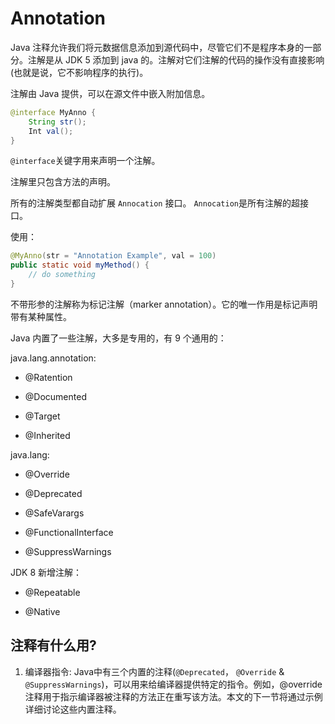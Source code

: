 # Annotation

Java 注释允许我们将元数据信息添加到源代码中，尽管它们不是程序本身的一部分。注解是从 JDK 5 添加到 java 的。注解对它们注解的代码的操作没有直接影响\(也就是说，它不影响程序的执行\)。

注解由 Java 提供，可以在源文件中嵌入附加信息。

```java
@interface MyAnno {
    String str();
    Int val();
}
```

`@interface`关键字用来声明一个注解。

注解里只包含方法的声明。

所有的注解类型都自动扩展 `Annocation` 接口。 `Annocation`是所有注解的超接口。

使用：

```java
@MyAnno(str = "Annotation Example", val = 100)
public static void myMethod() {
    // do something
}
```

不带形参的注解称为标记注解（marker annotation）。它的唯一作用是标记声明带有某种属性。

Java 内置了一些注解，大多是专用的，有 9 个通用的：

java.lang.annotation:

* @Ratention

* @Documented

* @Target

* @Inherited

java.lang:

* @Override

* @Deprecated

* @SafeVarargs

* @FunctionalInterface

* @SuppressWarnings

JDK 8 新增注解：

* @Repeatable

* @Native

## 注释有什么用?

1. 编译器指令: Java中有三个内置的注释\(`@Deprecated`， `@Override` & `@SuppressWarnings`\)，可以用来给编译器提供特定的指令。例如，@override注释用于指示编译器被注释的方法正在重写该方法。本文的下一节将通过示例详细讨论这些内置注释。



